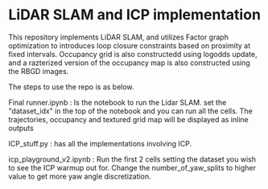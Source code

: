 # LiDAR SLAM and ICP implementation
This repository implements LiDAR SLAM, and utilizes Factor graph optimization to introduces loop closure constraints based on proximity at fixed intervals. 
Occupancy grid is also constructedd using logodds update, and a razterized version of the occupancy map is also constructed using the RBGD images. 

The steps to use the repo is as below.

Final runner.ipynb : Is the notebook to run the Lidar SLAM. set the "dataset_idx" in the top of the notebook and you can run all the cells. The trajectories, occupancy and textured grid map will be displayed as inline outputs

ICP_stuff.py : has all the implementations involving ICP.

icp_playground_v2.ipynb : Run the first 2 cells setting the dataset you wish to see the ICP warmup out for. Change the number_of_yaw_splits to higher value to get more yaw angle discretization.  
